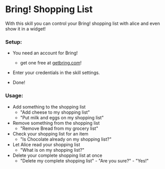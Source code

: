 # Bring! Shopping List
With this skill you can control your Bring! shopping list with alice and even show it in a widget!

### Setup:
- You need an account for Bring!
    - get one free at [getbring.com](getbring.com)!

- Enter your credentials in the skill settings.
- Done!

### Usage:
- Add something to the shopping list
    - "Add cheese to my shopping list"
    - "Put milk and eggs on my shopping list"
- Remove something from the shopping list
    - "Remove Bread from my grocery list"
- Check your shopping list for an item
    - "Is Chocolate already on my shopping list?"
- Let Alice read your shopping list
    - "What is on my shopping list?"
- Delete your complete shopping list at once
    - "Delete my complete shopping list" - "Are you sure?" - "Yes!"
